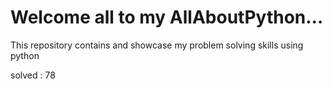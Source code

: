 # Welcome all to my AllAboutPython...
This repository contains and showcase my problem solving skills using python

solved : 78
